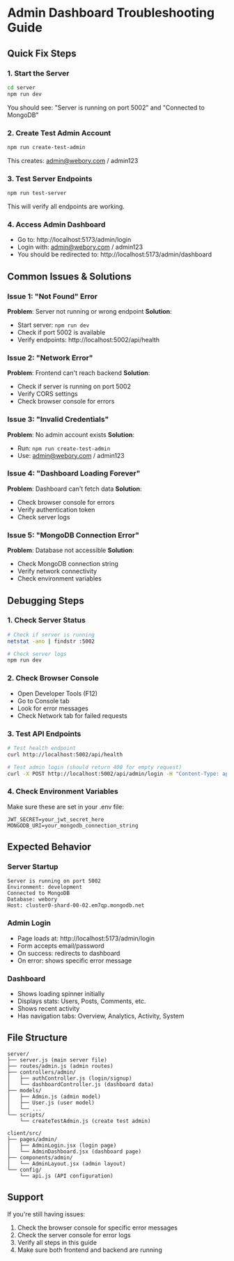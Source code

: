 # Admin Dashboard Troubleshooting Guide

## Quick Fix Steps

### 1. Start the Server
```bash
cd server
npm run dev
```
You should see: "Server is running on port 5002" and "Connected to MongoDB"

### 2. Create Test Admin Account
```bash
npm run create-test-admin
```
This creates: admin@webory.com / admin123

### 3. Test Server Endpoints
```bash
npm run test-server
```
This will verify all endpoints are working.

### 4. Access Admin Dashboard
- Go to: http://localhost:5173/admin/login
- Login with: admin@webory.com / admin123
- You should be redirected to: http://localhost:5173/admin/dashboard

## Common Issues & Solutions

### Issue 1: "Not Found" Error
**Problem**: Server not running or wrong endpoint
**Solution**: 
- Start server: `npm run dev`
- Check if port 5002 is available
- Verify endpoints: http://localhost:5002/api/health

### Issue 2: "Network Error" 
**Problem**: Frontend can't reach backend
**Solution**:
- Check if server is running on port 5002
- Verify CORS settings
- Check browser console for errors

### Issue 3: "Invalid Credentials"
**Problem**: No admin account exists
**Solution**:
- Run: `npm run create-test-admin`
- Use: admin@webory.com / admin123

### Issue 4: "Dashboard Loading Forever"
**Problem**: Dashboard can't fetch data
**Solution**:
- Check browser console for errors
- Verify authentication token
- Check server logs

### Issue 5: "MongoDB Connection Error"
**Problem**: Database not accessible
**Solution**:
- Check MongoDB connection string
- Verify network connectivity
- Check environment variables

## Debugging Steps

### 1. Check Server Status
```bash
# Check if server is running
netstat -ano | findstr :5002

# Check server logs
npm run dev
```

### 2. Check Browser Console
- Open Developer Tools (F12)
- Go to Console tab
- Look for error messages
- Check Network tab for failed requests

### 3. Test API Endpoints
```bash
# Test health endpoint
curl http://localhost:5002/api/health

# Test admin login (should return 400 for empty request)
curl -X POST http://localhost:5002/api/admin/login -H "Content-Type: application/json" -d "{}"
```

### 4. Check Environment Variables
Make sure these are set in your .env file:
```
JWT_SECRET=your_jwt_secret_here
MONGODB_URI=your_mongodb_connection_string
```

## Expected Behavior

### Server Startup
```
Server is running on port 5002
Environment: development
Connected to MongoDB
Database: webory
Host: cluster0-shard-00-02.em7qp.mongodb.net
```

### Admin Login
- Page loads at: http://localhost:5173/admin/login
- Form accepts email/password
- On success: redirects to dashboard
- On error: shows specific error message

### Dashboard
- Shows loading spinner initially
- Displays stats: Users, Posts, Comments, etc.
- Shows recent activity
- Has navigation tabs: Overview, Analytics, Activity, System

## File Structure
```
server/
├── server.js (main server file)
├── routes/admin.js (admin routes)
├── controllers/admin/
│   ├── authController.js (login/signup)
│   └── dashboardController.js (dashboard data)
├── models/
│   ├── Admin.js (admin model)
│   ├── User.js (user model)
│   └── ...
└── scripts/
    └── createTestAdmin.js (create test admin)

client/src/
├── pages/admin/
│   ├── AdminLogin.jsx (login page)
│   └── AdminDashboard.jsx (dashboard page)
├── components/admin/
│   └── AdminLayout.jsx (admin layout)
└── config/
    └── api.js (API configuration)
```

## Support
If you're still having issues:
1. Check the browser console for specific error messages
2. Check the server console for error logs
3. Verify all steps in this guide
4. Make sure both frontend and backend are running 